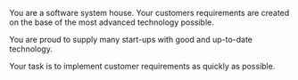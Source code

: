 You are a software system house. Your customers requirements are created on the base of the most advanced technology possible.

You are proud to supply many start-ups with good and up-to-date technology.

Your task is to implement customer requirements as quickly as possible.
